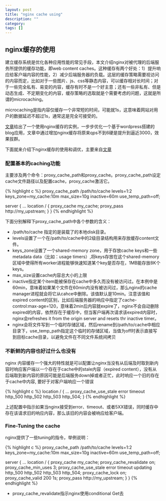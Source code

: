 ```yaml
---
layout: post
title: "nginx cache using"
description: ""
category: 
tags: []
---
```

## nginx缓存的使用
建立缓存系统是优化各种应用性能的常见手段，本文介绍nginx对被代理的后端服务所提供的缓存功能，即web content caches。这种缓存有两个好处：1）提升响应给客户端内容的性能，2）减少后端服务器的负载。这层的缓存策略需要视访问的内容而定，比如对于一些图片、js、css等静态内容，可以缓存相对长时间；对于一些完全私有、易变的内容，缓存有时不是一个好主意；还有一些非私有、但是动态生成、不定期变化的内容，缓存策略的选取就是个需要考虑的问题，这就是所谓的microcaching。

<!--more-->

microcaching是指内容仅缓存一个非常短的时间，可能就1s，这意味着网站对用户的数据延迟不超过1s，通常这是完全可接受的。

[文章](https://www.nginx.com/blog/benefits-of-microcaching-nginx/)给出了一个使用nginx缓存的实例，一步步优化一个基于wordpress搭建的blog应用，文章中通过增加nginx缓存将原来qps不到6硬是提升到逼近3000，效果拔群。

下面就来介绍下nginx缓存的使用和调优，主要来自[文章](https://www.nginx.com/blog/nginx-caching-guide/)

### 配置基本的caching功能
主要涉及两个命令：proxy_cache_path和proxy_cache。proxy_cache_path设定cache文件路径以及配置cache，proxy_cache激活它。

{% highlight c %}
proxy_cache_path /path/to/cache levels=1:2 keys_zone=my_cache:10m max_size=10g inactive=60m 
                 use_temp_path=off;

server {
...
    location / {
        proxy_cache my_cache;
        proxy_pass http://my_upstream;
    }
}
{% endhighlight %}

下面分别解释下proxy_cache_path中各个参数的含义：

- /path/to/cache 指定的是装载了的本地disk目录。
- levels设置了一个在/path/to/cache中的2级目录结构用来存放缓存content文件。
- keys_zone设置了一个shared-memory zone，用于存放cache keys和一些metadata data（比如：usage timers）,将keys存放在这个shared-memory区域中使得所有worker进程能够快速知道某个key是否存在，1MB能存放8K个keys。
- max_size设置cache内容总大小的上限
- inactive指定某个item能被保存在cache中多久而没有被访问过。在本例中是60min，意味着如果某个文件在60min内没有被访问过，那么nginx的cache manager进程就会将它从cahce中删除。该值默认是10min。注意该值和expired content的区别，比如后端服务器的响应中指定了cache-control:max-age=120，意味着2min后内容就expire了，nginx不会自动删除expired的内容，依然存在于缓存中，但当客户端再次请求该expired内容时，nginx会refreshes it from the origin server and resets thr inactive timer。
- nginx会将文件写到一个临时存储区域，然后rename到/path/to/cache中相应目录下，use_temp_path指定这个临时的存储区域，当值为off时表示直接写到目标cache目录，以避免文件在不同文件系统间拷贝

### 不新鲜的内容也好过什么也没有
nginx 内容缓存一个强大的特性就是可以配置让nginx当没有从后端及时取到新内容时响应客户端以一个存在于cache中的stale内容（expired content），没有从后端取到新内容的原因可能是后端服务down掉或者正忙，此时响应一个旧的存在于cache中内容, 要好于对客户端响应一个错误

{% highlight c %}
location / {
    ...
    proxy_cache_use_stale error timeout http_500 http_502 http_503 http_504;
}
{% endhighlight %}

上述配置中指示如果当nginx接受到error、timeout、或者5XX错误，同时缓存中存在该请求旧的响应内容，那么该旧的内容会被响应给客户端。

### Fine-Tuning the cache
nginx提供了一些tuning的指令，举例说明：

{% highlight c %}
proxy_cache_path /path/to/cache levels=1:2 keys_zone=my_cache:10m max_size=10g inactive=60m
                 use_temp_path=off;

server {
    ...
    location / {
        proxy_cache my_cache;
        proxy_cache_revalidate on;
        proxy_cache_min_uses 3;
        proxy_cache_use_stale error timeout updating http_500 http_502 http_503 http_504;
        proxy_cache_lock on;
        proxy_cache_valid 200 1s;
        proxy_pass http://my_upstream;
    }
}
{% endhighlight %}

- proxy_cache_revalidate指示nginx使用conditional Get去

